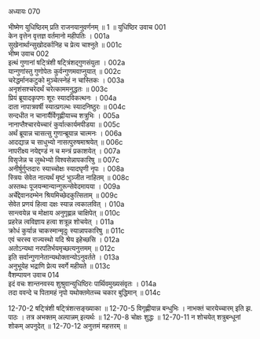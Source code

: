 अध्यायः 070

भीष्मेण युधिष्ठिरम् प्रति राजनयानुवर्णनम् ॥ 1 ॥
युधिष्ठिर उवाच 	001  
केन वृत्तेन वृत्तज्ञ वर्तमानो महीपतिः ।	001a  
सुखेनार्थान्सुखोदर्कानिह च प्रेत्य चाश्नुते ॥	001c  
भीष्म उवाच 	002  
इत्थं गुणानां षट्त्रिंशी षट्त्रिंशद्गुणसंयुता ।	002a  
यान्गुणांस्तु गुणोपेतः कुर्वन्गुणमवाप्नुयात् ॥	002c  
चरेद्धर्मानकटुको मुञ्चेत्स्नेहं न चास्तिकः ।	003a  
अनृशंसश्चरेदर्थं चरेत्काममनुद्धतः ॥	003c  
प्रियं ब्रूयादकृपणः शूरः स्यादविकत्थनः ।	004a  
दाता नापात्रवर्षी स्यात्प्रगल्भः स्यादनिष्ठुरः ॥	004c  
सन्दधीत न चानार्यैर्विगृह्णीयाच्च शत्रुभिः ।	005a  
नानाप्तैश्चारयेच्चारं कुर्यात्कार्यमपीडया ॥	005c  
अर्थं ब्रूयान्न चासत्सु गुणान्ब्रूयान्न चात्मनः ।	006a  
आदद्यान्न च साधुभ्यो नासत्पुरुषमाश्रयेत् ॥	006c  
नापरीक्ष्य नयेद्दण्डं न च मन्त्रं प्रकाशयेत् ।	007a  
विसृजेन्न च लुब्धेभ्यो विश्वसेन्नापकारिषु ॥	007c  
अनीर्षुर्गुप्तदारः स्याच्चोक्षः स्यादघृणी नृपः ।	008a  
स्त्रियः सेवेत नात्यर्थं मृष्टं भुञ्जीत नाहितम् ॥	008c  
अस्तब्धः पूजयन्मान्यान्गुरून्सेवेदमायया ।	009a  
अर्चेद्देवानदम्भेन श्रियमिच्छेदकुत्सिताम् ॥	009c  
सेवेत प्रणयं हित्वा दक्षः स्यान्न त्वकालवित् ।	010a  
सान्त्वयेन्न च मोक्षाय अनुगृह्णन्न चाक्षिपेत् ॥	010c  
प्रहरेन्न त्वविज्ञाय हत्वा शत्रून्न शोचयेत् ।	011a  
क्रोधं कुर्यान्न चाकस्मान्मृदुः स्यान्नापकारिषु ॥	011c  
एवं चरस्व राज्यस्थो यदि श्रेय इहेच्छसि ।	012a  
अतोऽन्यथा नरपतिर्भयमृच्छत्यनुत्तमम् ॥	012c  
इति सर्वान्गुणानेतान्यथोक्तान्योऽनुवर्तते ।	013a  
अनुभूयेह भद्राणि प्रेत्य स्वर्गे महीयते ॥	013c  
वैशम्पायन उवाच 	014  
इदं वचः शान्तनवस्य शुश्रुवान्युधिष्ठिरः पार्थिवमुख्यसंवृतः ।	014a  
तदा ववन्दे च पितामहं नृपो यथोक्तमेतच्च चकार बुद्धिमान् ॥	014c  

12-70-2 षट्त्रिंशी षट्त्रिंशत्सङ्ख्याका ॥ 12-70-5 विगृह्णीयान्न बन्धुभिः । नाभक्तं चारयेच्चारम् इति झ. पाठः । तत्र अभक्तम् अल्पान्नम् इत्यर्थः ॥ 12-70-8 चोक्षः शुद्धः ॥ 12-70-11 न शोचयेत् शत्रुबन्धूनां शोकम् अपनुदेत् ॥ 12-70-12 अनुत्तमं महत्तरम् ॥
